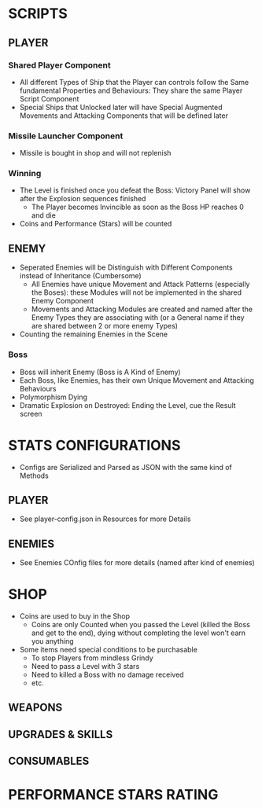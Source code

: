 # SCRIPTS

## PLAYER

### Shared Player Component
- All different Types of Ship that the Player can controls follow the Same fundamental Properties and Behaviours: They share the same Player Script Component
- Special Ships that Unlocked later will have Special Augmented Movements and Attacking Components that will be defined later

### Missile Launcher Component
- Missile is bought in shop and will not replenish

### Winning
- The Level is finished once you defeat the Boss: Victory Panel will show after the Explosion sequences finished
  - The Player becomes Invincible as soon as the Boss HP reaches 0 and die
- Coins and Performance (Stars) will be counted

## ENEMY
- Seperated Enemies will be Distinguish with Different Components instead of Inheritance (Cumbersome)
  + All Enemies have unique Movement and Attack Patterns (especially the Boses): these Modules will not be implemented in the shared Enemy Component
  + Movements and Attacking Modules are created and named after the Enemy Types they are associating with (or a General name if they are shared between 2 or more enemy Types)
- Counting the remaining Enemies in the Scene

### Boss
- Boss will inherit Enemy (Boss is A Kind of Enemy)
- Each Boss, like Enemies, has their own Unique Movement and Attacking Behaviours
- Polymorphism Dying
- Dramatic Explosion on Destroyed: Ending the Level, cue the Result screen

# STATS CONFIGURATIONS
- Configs are Serialized and Parsed as JSON with the same kind of Methods

## PLAYER
- See player-config.json in Resources for more Details

## ENEMIES
- See Enemies COnfig files for more details (named after kind of enemies)

# SHOP
- Coins are used to buy in the Shop
  - Coins are only Counted when you passed the Level (killed the Boss and get to the end), dying without completing the level won't earn you anything
- Some items need special conditions to be purchasable
  - To stop Players from mindless Grindy
  - Need to pass a Level with 3 stars
  - Need to killed a Boss with no damage received
  - etc.

## WEAPONS

## UPGRADES & SKILLS

## CONSUMABLES

# PERFORMANCE STARS RATING